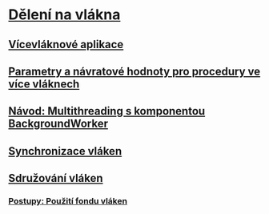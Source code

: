 # [Dělení na vlákna](index.md)
## [Vícevláknové aplikace](multithreaded-applications.md)
## [Parametry a návratové hodnoty pro procedury ve více vláknech](parameters-and-return-values-for-multithreaded-procedures.md)
## [Návod: Multithreading s komponentou BackgroundWorker](walkthrough-multithreading-with-the-backgroundworker-component.md)
## [Synchronizace vláken](thread-synchronization.md)
## [Sdružování vláken](thread-pooling.md)
### [Postupy: Použití fondu vláken](how-to-use-a-thread-pool.md)
